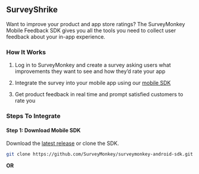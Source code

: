 ## SurveyShrike


Want to improve your product and app store ratings? The SurveyMonkey Mobile Feedback SDK gives you all the tools you need to collect user feedback about your in-app experience.


### How It Works


1. Log in to SurveyMonkey and create a survey asking users what improvements they want to see and how they’d rate your app

2. Integrate the survey into your mobile app using our [mobile SDK](http://help.surveymonkey.com/articles/en_US/kb/Mobile-SDK)

3. Get product feedback in real time and prompt satisfied customers to rate you


### Steps To Integrate


#### Step 1: Download Mobile SDK
Download the [latest release](https://github.com/SurveyMonkey/surveymonkey-android-sdk/releases) or clone the SDK.
```bash
git clone https://github.com/SurveyMonkey/surveymonkey-android-sdk.git
```
**OR**



